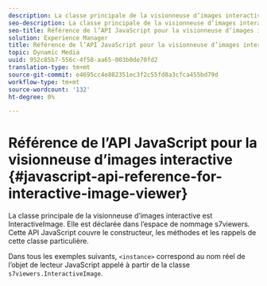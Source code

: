```yaml
---
description: La classe principale de la visionneuse d’images interactive est InteractiveImage. Elle est déclarée dans l’espace de nommage s7viewers. Cette API JavaScript couvre le constructeur, les méthodes et les rappels de cette classe particulière.
seo-description: La classe principale de la visionneuse d’images interactive est InteractiveImage. Elle est déclarée dans l’espace de nommage s7viewers. Cette API JavaScript couvre le constructeur, les méthodes et les rappels de cette classe particulière.
seo-title: Référence de l’API JavaScript pour la visionneuse d’images interactive
solution: Experience Manager
title: Référence de l’API JavaScript pour la visionneuse d’images interactive
topic: Dynamic Media
uuid: 952c85b7-556c-4f58-aa65-003b0de70fd2
translation-type: tm+mt
source-git-commit: e4695cc4e882351ec3f2c55fd8a3cfca455bd79d
workflow-type: tm+mt
source-wordcount: '132'
ht-degree: 0%

---
```



# Référence de l’API JavaScript pour la visionneuse d’images interactive {#javascript-api-reference-for-interactive-image-viewer}

La classe principale de la visionneuse d’images interactive est InteractiveImage. Elle est déclarée dans l’espace de nommage s7viewers. Cette API JavaScript couvre le constructeur, les méthodes et les rappels de cette classe particulière.

Dans tous les exemples suivants, `<instance>` correspond au nom réel de l’objet de lecteur JavaScript appelé à partir de la classe `s7viewers.InteractiveImage`.
